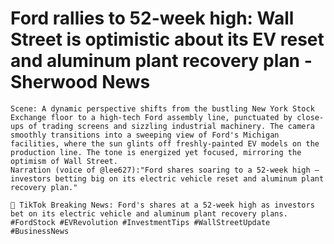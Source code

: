 # Ford rallies to 52-week high: Wall Street is optimistic about its EV reset and aluminum plant recovery plan - Sherwood News

```sora
Scene: A dynamic perspective shifts from the bustling New York Stock Exchange floor to a high-tech Ford assembly line, punctuated by close-ups of trading screens and sizzling industrial machinery. The camera smoothly transitions into a sweeping view of Ford's Michigan facilities, where the sun glints off freshly-painted EV models on the production line. The tone is energized yet focused, mirroring the optimism of Wall Street.
Narration (voice of @lee627):"Ford shares soaring to a 52-week high – investors betting big on its electric vehicle reset and aluminum plant recovery plan."
```

```tiktok
🎵 TikTok Breaking News: Ford's shares at a 52-week high as investors bet on its electric vehicle and aluminum plant recovery plans. #FordStock #EVRevolution #InvestmentTips #WallStreetUpdate #BusinessNews
```
